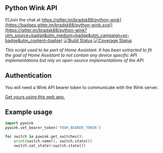 Python Wink API
---------------

[![Join the chat at https://gitter.im/bradsk88/python-wink](https://badges.gitter.im/bradsk88/python-wink.svg)](https://gitter.im/bradsk88/python-wink?utm_source=badge&utm_medium=badge&utm_campaign=pr-badge&utm_content=badge) [![Build Status](https://travis-ci.org/bradsk88/python-wink.svg?branch=master)](https://travis-ci.org/bradsk88/python-wink)
[![Coverage Status](https://coveralls.io/repos/github/bradsk88/python-wink/badge.svg?branch=master)](https://coveralls.io/github/bradsk88/python-wink?branch=master)

_This script used to be part of Home Assistant. It has been extracted to fit
the goal of Home Assistant to not contain any device specific API implementations
but rely on open-source implementations of the API._

## Authentication

You will need a Wink API bearer token to communicate with the Wink server.

[Get yours using this web app.](https://winkbearertoken.appspot.com/)

## Example usage

```python
import pywink
pywink.set_bearer_token('YOUR_BEARER_TOKEN')

for switch in pywink.get_switches():
    print(switch.name(), switch.state())
    switch.set_state(!switch.state())
```
